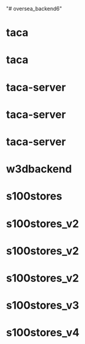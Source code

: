 "# oversea_backend6" 
# taca
# taca
# taca-server
# taca-server
# taca-server
# w3dbackend
# s100stores
# s100stores_v2
# s100stores_v2
# s100stores_v2
# s100stores_v3
# s100stores_v4
